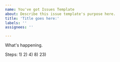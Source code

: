 ```yaml
---
name: You've got Issues Template
about: Describe this issue template's purpose here.
title: 'Title goes here:'
labels: ''
assignees: ''

---
```


What's happening.

Steps:
1)
2)
4)
8)
23)
